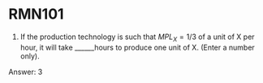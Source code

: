 # RMN101

1. If the production technology is such that $MPL_X=1/3$ of a unit of X per hour, it will take ______hours to produce one unit of X.  (Enter a number only).

Answer: 3

[This is a comment]::